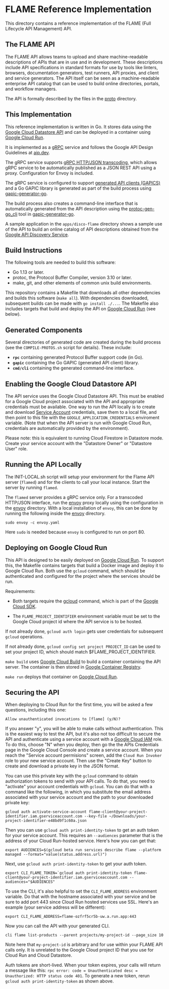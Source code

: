 # FLAME Reference Implementation

This directory contains a reference implementation of the FLAME (Full Lifecycle
API Management) API.

## The FLAME API

The FLAME API allows teams to upload and share machine-readable descriptions of
APIs that are in use and in development. These descriptions include API
specifications in standard formats for use by tools like linters, browsers,
documentation generators, test runners, API proxies, and client and service
generators. The API itself can be seen as a machine-readable enterprise API
catalog that can be used to build online directories, portals, and workflow
managers.

The API is formally described by the files in the [proto](proto) directory.

## This Implementation

This reference implementation is written in Go. It stores data using the
[Google Cloud Datastore API](https://cloud.google.com/datastore) and can be
deployed in a container using [Google Cloud Run](https://cloud.google.com/run).

It is implemented as a [gRPC](https://grpc.io) service and follows the Google
API Design Guidelines at [aip.dev](https://aip.dev).

The gRPC service supports [gRPC HTTP/JSON transcoding](https://aip.dev/127),
which allows gRPC service to be automatically published as a JSON REST API
using a proxy. Configuration for Envoy is included.

The gRPC service is configured to support
[generated API clients (GAPICS)](https://googleapis.github.io/gapic-generators/)
and a Go GAPIC library is generated as part of the build process using
[gapic-generator-go](https://github.com/googleapis/gapic-generator-go).

The build process also creates a command-line interface that is automatically
generated from the API description using the
[protoc-gen-go_cli](https://github.com/googleapis/gapic-generator-go/tree/master/cmd/protoc-gen-go_cli)
tool in [gapic-generator-go](https://github.com/googleapis/gapic-generator-go).

A sample application in the `apps/disco-flame` directory shows a sample use of
the API to build an online catalog of API descriptions obtained from the
[Google API Discovery Service](https://developers.google.com/discovery).

## Build Instructions

The following tools are needed to build this software:

- Go 1.13 or later.
- protoc, the Protocol Buffer Compiler, version 3.10 or later.
- make, git, and other elements of common unix build environments.

This repository contains a Makefile that downloads all other dependencies and
builds this software (`make all`). With dependencies downloaded, subsequent
builds can be made with `go install ./...`. The Makefile also includes targets
that build and deploy the API on
[Google Cloud Run](https://cloud.google.com/run) (see below).

## Generated Components

Several directories of generated code are created during the build process (see
the `COMPILE-PROTOS.sh` script for details). These include:

- **`rpc`** containing generated Protocol Buffer support code (in Go).
- **`gapic`** containing the Go GAPIC (generated API client) library.
- **`cmd/cli`** containing the generated command-line interface.

## Enabling the Google Cloud Datastore API

The API service uses the Google Cloud Datastore API. This must be enabled for a
Google Cloud project associated with the API and appropriate credentials must
be available. One way to run the API locally is to create and download
[Service Account](https://cloud.google.com/compute/docs/access/service-accounts)
credentials, save them to a local file, and then point to this file with the
`GOOGLE_APPLICATION_CREDENTIALS` enviroment variable. (Note that when the API
server is run with Google Cloud Run, credentials are automatically provided by
the environment).

Please note: this is equivalent to running Cloud Firestore in Datastore mode.
Create your service account with the "Datastore Owner" or "Datastore User"
role.

## Running the API Locally

The INIT-LOCAL.sh script will setup your environment for the Flame API server
(`flamed`) and for the clients to call your local instance. Start the server by
running `flamed`.

The `flamed` server provides a gRPC service only. For a transcoded HTTP/JSON
interface, run the [envoy](https://www.envoyproxy.io) proxy locally using the
configuration in the [envoy](envoy) directory. With a local installation of
`envoy`, this can be done by running the following inside the [envoy](envoy)
directory.

```
sudo envoy -c envoy.yaml
```

Here `sudo` is needed because `envoy` is configured to run on port 80.

## Deploying on Google Cloud Run

This API is designed to be easily deployed on
[Google Cloud Run](https://cloud.google.com/run). To support this, the Makefile
contains targets that build a Docker image and deploy it to Google Cloud Run.
Both use the `gcloud` command, which should be authenticated and configured for
the project where the services should be run.

Requirements:

- Both targets require the [gcloud](https://cloud.google.com/sdk/gcloud)
  command, which is part of the
  [Google Cloud SDK](https://cloud.google.com/sdk).

- The `FLAME_PROJECT_IDENTIFIER` environment variable must be set to the Google
  Cloud project id where the API service is to be hosted.

If not already done, `gcloud auth login` gets user credentials for subsequent
`gcloud` operations.

If not already done, `gcloud config set project PROJECT_ID` can be used to set
your project ID, which should match \$FLAME_PROJECT_IDENTIFIER.

`make build` uses [Google Cloud Build](https://cloud.google.com/cloud-build) to
build a container containing the API server. The container is then stored in
[Google Container Registry](https://cloud.google.com/container-registry).

`make run` deploys that container on
[Google Cloud Run](https://cloud.google.com/run).

## Securing the API

When deploying to Cloud Run for the first time, you will be asked a few
questions, including this one:

`Allow unauthenticated invocations to [flame] (y/N)?`

If you answer "y", you will be able to make calls without authentication. This
is the easiest way to test the API, but it's also not too difficult to secure
the API and authenticate using a service account with a [Google Cloud IAM]()
role. To do this, choose "N" when you deploy, then go the the APIs Credentials
page in the Google Cloud Console and create a service account. When you reach
the "Service account permisions" screen, add the `Cloud Run Invoker` role to
your new service account. Then use the "Create Key" button to create and
download a private key in the JSON format.

You can use this private key with the `gcloud` command to obtain authorization
tokens to send with your API calls. To do that, you need to "activate" your
account credentials with `gcloud`. You can do that with a command like the
following, in which you substitute the email address associated with your
service account and the path to your downloaded private key:

```
gcloud auth activate-service-account flame-client@your-project-identifier.iam.gserviceaccount.com --key-file ~/Downloads/your-project-identifier-e48bd9f1c60a.json
```

Then you can use `gcloud auth print-identity-token` to get an auth token for
your service account. This requires an `--audiences` parameter that is the
address of your Cloud Run-hosted service. Here's how you can get that:

```
export AUDIENCES=$(gcloud beta run services describe flame --platform managed --format="value(status.address.url)")
```

Next, use `gcloud auth print-identity-token` to get your auth token.

```
export CLI_FLAME_TOKEN=`gcloud auth print-identity-token flame-client@your-project-identifier.iam.gserviceaccount.com --audiences="$AUDIENCES"
```

To use the CLI, it's also helpful to set the `CLI_FLAME_ADDRESS` environment
variable. Do that with the hostname associated with your service and be sure to
add port 443 since Cloud Run hosted services use SSL. Here's an example (your
service address will be different):

```
export CLI_FLAME_ADDRESS=flame-ozfrf5cr5b-uw.a.run.app:443
```

Now you can call the API with your generated CLI.

`cli flame list-products --parent projects/my-project-id --page_size 10`

Note here that `my-project-id` is arbitrary and for use within your FLAME API
calls only. It is unrelated to the Google Cloud project ID that you use for
Cloud Run and Cloud Datastore.

Auth tokens are short-lived. When your token expires, your calls will return a
message like this:
`rpc error: code = Unauthenticated desc = Unauthorized: HTTP status code 401`.
To generate a new token, rerun `gcloud auth print-identity-token` as shown
above.
